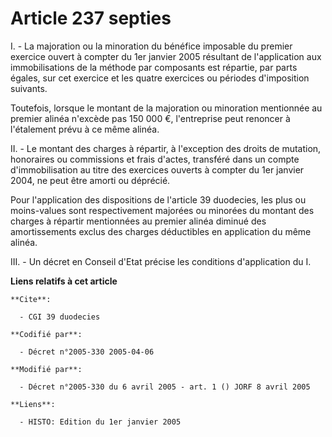# Article 237 septies

I. - La majoration ou la minoration du bénéfice imposable du premier exercice ouvert à compter du 1er janvier 2005 résultant
de l'application aux immobilisations de la méthode par composants est répartie, par parts égales, sur cet exercice et les
quatre exercices ou périodes d'imposition suivants.

Toutefois, lorsque le montant de la majoration ou minoration mentionnée au premier alinéa n'excède pas 150 000 €,
l'entreprise peut renoncer à l'étalement prévu à ce même alinéa.

II. - Le montant des charges à répartir, à l'exception des droits de mutation, honoraires ou commissions et frais d'actes,
transféré dans un compte d'immobilisation au titre des exercices ouverts à compter du 1er janvier 2004, ne peut être amorti
ou déprécié.

Pour l'application des dispositions de l'article 39 duodecies, les plus ou moins-values sont respectivement majorées ou
minorées du montant des charges à répartir mentionnées au premier alinéa diminué des amortissements exclus des charges
déductibles en application du même alinéa.

III. - Un décret en Conseil d'Etat précise les conditions d'application du I.

**Liens relatifs à cet article**

	**Cite**:

	  - CGI 39 duodecies

	**Codifié par**:

	  - Décret n°2005-330 2005-04-06

	**Modifié par**:

	  - Décret n°2005-330 du 6 avril 2005 - art. 1 () JORF 8 avril 2005

	**Liens**:

	  - HISTO: Edition du 1er janvier 2005
